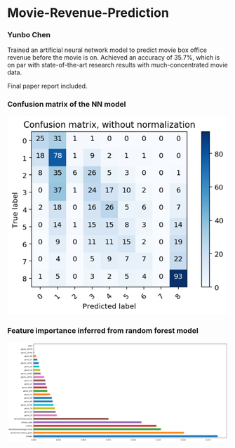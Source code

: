 # Movie-Revenue-Prediction
### Yunbo Chen

Trained an artificial neural network model to predict movie box office revenue before the movie is on. Achieved an accuracy of 35.7%, which is on par with state-of-the-art research results with much-concentrated movie data. 

Final paper report included.  

### Confusion matrix of the NN model
<img src='NN Matrix.png'>

### Feature importance inferred from random forest model
<img src='feature importance.png'>

